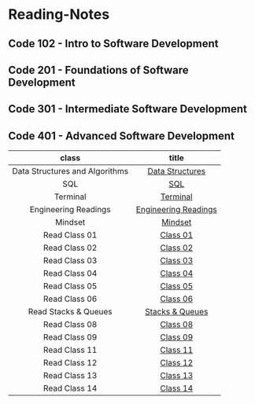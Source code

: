 # Reading-Notes

## Code 102 - Intro to Software Development

## Code 201 - Foundations of Software Development

## Code 301 - Intermediate Software Development

## Code 401 - Advanced Software Development

|           class                |             title           |
|          :-----:               |             :---:           |
| Data Structures and Algorithms | [Data Structures](DataStructures/DataStructures.md) |
|             SQL                | [SQL](./SQL/Sql.md)         |
|          Terminal              |  [Terminal](./Terminal/Terminal.md)  |
|Engineering Readings            | [Engineering Readings](./EngineeringReadings/EngineeringReadings.md)          |
|        Mindset                 |     [Mindset](./Mindset/Mindset.md)|
|        Read Class 01           |     [Class 01](./ReadClass01/README.md)|
|        Read Class 02           |     [Class 02](./ReadClass02/README.md)|
|        Read Class 03           |     [Class 03](./ReadClass03/README.md)|
|        Read Class 04           |     [Class 04](./ReadClass04/README.md)|
|        Read Class 05           |     [Class 05](./ReadClass05/README.md)|
|        Read Class 06           |     [Class 06](./ReadClass06/README.md)|
|    Read Stacks & Queues        |     [Stacks & Queues](./Stacks&Queues/README.md)|
|        Read Class 08           |     [Class 08](./ReadClass08/README.md)|
|        Read Class 09           |     [Class 09](./ReadClass09/README.md)|
|        Read Class 11           |     [Class 11](./ReadClass11/README.md)|
|        Read Class 12           |     [Class 12](./ReadClass12/README.md)|
|        Read Class 13           |     [Class 13](./ReadClass13/README.md)|
|        Read Class 14           |     [Class 14](./ReadClass14/README.md)|
